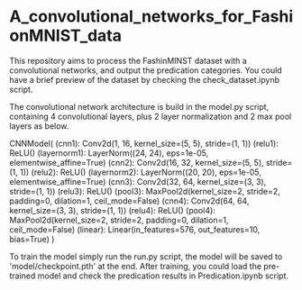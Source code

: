 # A_convolutional_networks_for_FashionMNIST_data
This repository aims to process the FashinMINST dataset with a convolutional networks, and output the predication categories.
You could have a brief preview of the dataset by checking the check_dataset.ipynb script.

The convolutional network architecture is build in the model.py script, containing 4 convolutional layers, plus 2 layer normalization and 2 max pool layers as below.

CNNModel(
  (cnn1): Conv2d(1, 16, kernel_size=(5, 5), stride=(1, 1))
  (relu1): ReLU()
  (layernorm1): LayerNorm((24, 24), eps=1e-05, elementwise_affine=True)
  (cnn2): Conv2d(16, 32, kernel_size=(5, 5), stride=(1, 1))
  (relu2): ReLU()
  (layernorm2): LayerNorm((20, 20), eps=1e-05, elementwise_affine=True)
  (cnn3): Conv2d(32, 64, kernel_size=(3, 3), stride=(1, 1))
  (relu3): ReLU()
  (pool3): MaxPool2d(kernel_size=2, stride=2, padding=0, dilation=1, ceil_mode=False)
  (cnn4): Conv2d(64, 64, kernel_size=(3, 3), stride=(1, 1))
  (relu4): ReLU()
  (pool4): MaxPool2d(kernel_size=2, stride=2, padding=0, dilation=1, ceil_mode=False)
  (linear): Linear(in_features=576, out_features=10, bias=True)
)

To train the model simply run the run.py script, the model will be saved to 'model/checkpoint.pth' at the end.
After training, you could load the pre-trained model and check the predication results in Predication.ipynb script.

